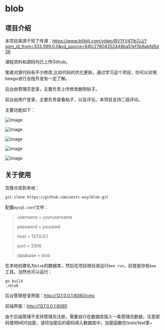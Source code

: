 # blob

## 项目介绍

本项目来源于知了传课：<https://www.bilibili.com/video/BV1YV411b7JJ/?spm_id_from=333.999.0.0&vd_source=84fc27804252448ba51ef3b6abfd5d36>

课程资料和源码均已上传Github。

笔者对源代码有不少修改,比如代码的优化更新。通过学习这个项目，你可以对用beego进行全栈开发有一定了解。

后台由管理员登录，主要负责上传修改删除帖子。

前台由用户登录，主要负责查看帖子，以及评论。本项目支持二级评论。

主要功能如下：

![image](https://github.com/uestc-wxy/blob/assets/120303802/d04b4a62-8ed7-4afd-90f9-954065fc639b)

![image](https://github.com/uestc-wxy/blob/assets/120303802/da6fd30a-7334-4956-8e08-186f7d135d83)

![image](https://github.com/uestc-wxy/blob/assets/120303802/1773ad4e-64d4-4577-b8be-e7403b96c6fe)

![image](https://github.com/uestc-wxy/blob/assets/120303802/e2e4192f-dc50-441a-98e1-69f8f5c7c056)

![image](https://github.com/uestc-wxy/blob/assets/120303802/8d2176a5-dfbe-4e46-9a6a-29054986eaef)

## 关于使用

克隆仓库到本地：
```bash
git clone https://github.com/uestc-wxy/blob.git
```

配置`mysql.conf`文件：
> username = yourusername
> 
> password = yourpwd
> 
> host = 127.0.0.1
> 
> port = 3306
> 
> database = blob

在本地创建名为`blob`的数据库，然后在项目根目录运行`bee run`，前提是你有`bee`工具。当然也可以运行：
```bash
go build
./blob
```

后台管理登录界面：http://127.0.0.1:8080/cms

前端界面：http://127.0.0.1:8080

由于后端管理不支持管理员注册，需要自行在数据库插入一条管理员数据，注意密码使用MD5加密，请将加密后的密码填入数据库中，加密函数在tests/test里~












